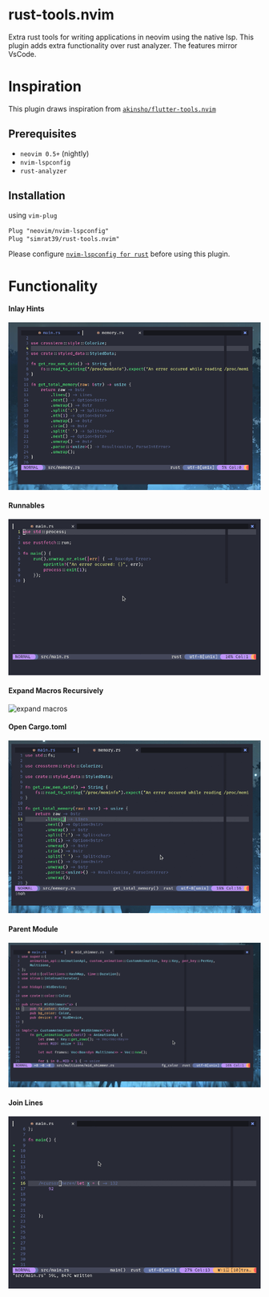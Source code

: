 # rust-tools.nvim
Extra rust tools for writing applications in neovim using the native lsp.
This plugin adds extra functionality over rust analyzer. The features mirror VsCode.

# Inspiration

This plugin draws inspiration from [`akinsho/flutter-tools.nvim`](https://github.com/akinsho/flutter-tools.nvim)

## Prerequisites

- `neovim 0.5+` (nightly)
- `nvim-lspconfig`
- `rust-analyzer`

## Installation

using `vim-plug`

```vim
Plug "neovim/nvim-lspconfig"
Plug "simrat39/rust-tools.nvim"
```
Please configure [`nvim-lspconfig for rust`](https://github.com/neovim/nvim-lspconfig/blob/master/CONFIG.md#rust_analyzer) before using this plugin.

# Functionality

#### Inlay Hints
![inlay hints](./images/inlay_hints.png)

#### Runnables
![runnables](./images/runnables.gif)

#### Expand Macros Recursively 
![expand macros](./images/expand_macros_recursively.gif)

#### Open Cargo.toml
![open cargo](./images/open_cargo_toml.gif)

#### Parent Module
![parent module](./images/parent_module.gif)

#### Join Lines
![join lines](./images/join_lines.gif)